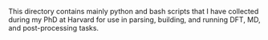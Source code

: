 This directory contains mainly python and bash scripts that I have collected during my PhD at Harvard for use in parsing, building, and running DFT, MD, and post-processing tasks.
